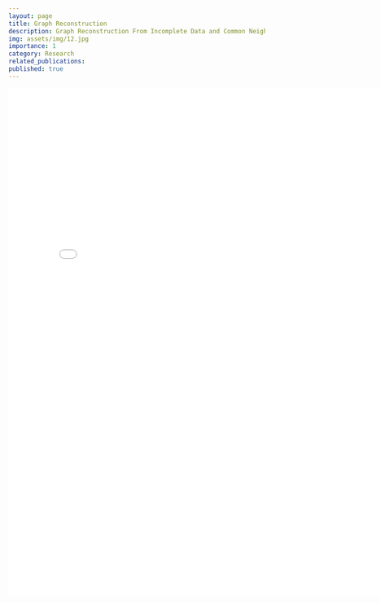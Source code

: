 ```yaml
---
layout: page
title: Graph Reconstruction
description: Graph Reconstruction From Incomplete Data and Common Neighbors Information
img: assets/img/12.jpg
importance: 1
category: Research
related_publications:
published: true
---
```


<!-- Every project has a beautiful feature showcase page.
It's easy to include images in a flexible 3-column grid format.
Make your photos 1/3, 2/3, or full width.

To give your project a background in the portfolio page, just add the img tag to the front matter like so:

    ---
    layout: page
    title: project
    description: a project with a background image
    img: /assets/img/12.jpg
    --- -->

<embed src="/assets/pdf/Poster Mobility.pdf" width="800px" height="1000px" />
